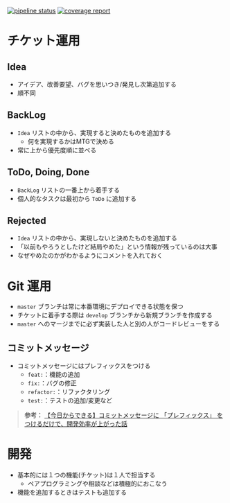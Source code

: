 [![pipeline status](https://gitlab.com/omae-app/omae/badges/master/pipeline.svg)](https://gitlab.com/omae-app/omae/commits/master)
[![coverage report](https://gitlab.com/omae-app/omae/badges/master/coverage.svg)](https://gitlab.com/omae-app/omae/commits/master)

# チケット運用

## Idea

* アイデア、改善要望、バグを思いつき/発見し次第追加する
* 順不同

## BackLog

* `Idea` リストの中から、実現すると決めたものを追加する
    * 何を実現するかはMTGで決める
* 常に上から優先度順に並べる

## ToDo, Doing, Done

* `BackLog` リストの一番上から着手する
* 個人的なタスクは最初から `ToDo` に追加する

## Rejected

* `Idea` リストの中から、実現しないと決めたものを追加する
* 「以前もやろうとしたけど結局やめた」という情報が残っているのは大事
* なぜやめたのかがわかるようにコメントを入れておく

# Git 運用

* `master` ブランチは常に本番環境にデプロイできる状態を保つ
* チケットに着手する際は `develop` ブランチから新規ブランチを作成する
* `master` へのマージまでに必ず実装した人と別の人がコードレビューをする

## コミットメッセージ

* コミットメッセージにはプレフィックスをつける
    * `feat:`：機能の追加
    * `fix:`：バグの修正
    * `refactor:`：リファクタリング
    * `test:`：テストの追加/変更など

> **参考：**
> [【今日からできる】コミットメッセージに 「プレフィックス」 をつけるだけで、開発効率が上がった話](https://qiita.com/numanomanu/items/45dd285b286a1f7280ed)


# 開発

* 基本的には１つの機能(チケット)は１人で担当する
    * ペアプログラミングや相談などは積極的におこなう
* 機能を追加するときはテストも追加する
